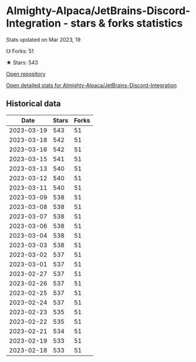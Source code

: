 # Almighty-Alpaca/JetBrains-Discord-Integration - stars & forks statistics

Stats updated on Mar 2023, 19

☋ Forks: 51

★ Stars: 543

[Open repository](https://github.com/Almighty-Alpaca/JetBrains-Discord-Integration)

[Open detailed stats for Almighty-Alpaca/JetBrains-Discord-Integration](https://reviewgithub.com/rep/Almighty-Alpaca/JetBrains-Discord-Integration)

## Historical data
| Date | Stars | Forks |
|------|-------|-------|
| 2023-03-19 | 543 | 51 | 
| 2023-03-18 | 542 | 51 | 
| 2023-03-16 | 542 | 51 | 
| 2023-03-15 | 541 | 51 | 
| 2023-03-13 | 540 | 51 | 
| 2023-03-12 | 540 | 51 | 
| 2023-03-11 | 540 | 51 | 
| 2023-03-09 | 538 | 51 | 
| 2023-03-08 | 538 | 51 | 
| 2023-03-07 | 538 | 51 | 
| 2023-03-06 | 538 | 51 | 
| 2023-03-04 | 538 | 51 | 
| 2023-03-03 | 538 | 51 | 
| 2023-03-02 | 537 | 51 | 
| 2023-03-01 | 537 | 51 | 
| 2023-02-27 | 537 | 51 | 
| 2023-02-26 | 537 | 51 | 
| 2023-02-25 | 537 | 51 | 
| 2023-02-24 | 537 | 51 | 
| 2023-02-23 | 535 | 51 | 
| 2023-02-22 | 535 | 51 | 
| 2023-02-21 | 534 | 51 | 
| 2023-02-19 | 533 | 51 | 
| 2023-02-18 | 533 | 51 | 

